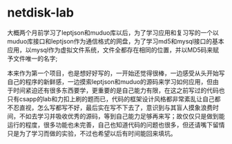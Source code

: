 # netdisk-lab
大概两个月前学习了leptjson和muduo库以后，为了学习应用和复习写的一个以muduo库接口和leptjson作为通信格式的网盘，为了学习md5和mysql接口的基本应用，以mysql作为虚拟文件系统，文件全都存在相同的位置，并以MD5码来赋予文件唯一的名字;


本来作为第一个项目，也是想好好写的，一开始还觉得很棒，一边感受从头开始写自己的程序的新鲜感，一边摸索leptjson和muduo的源码来学习如何应用，但由于时间紧迫还有很多东西要学，更重要的是自己能力有限，在这之前写过的代码也只有csapp的lab和力扣上刷的题而已，代码的框架设计风格都非常紊乱让自己都不忍直视，怎么写都写不好，最后实在写不下去了，意识到与其盲人摸象浪费时间，不如去学习并吸收优秀的源码，等到自己能力足够再来写；故仅仅只是做到能运行的程度，很多功能也未完善，自己也知道代码的问题也很多，但还请嘴下留情只是为了学习而做的实验，不过也希望以后有时间能回来填坑。
